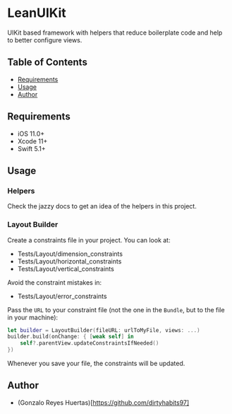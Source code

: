 # LeanUIKit

UIKit based framework with helpers that reduce boilerplate code and help to better configure views.

## Table of Contents
* [Requirements](#Requirements)
* [Usage](#Usage)
* [Author](#Author)

## Requirements
* iOS 11.0+
* Xcode 11+
* Swift 5.1+

## Usage

### Helpers

Check the jazzy docs to get an idea of the helpers in this project.

### Layout Builder

Create a constraints file in your project. You can look at:
* Tests/Layout/dimension_constraints
* Tests/Layout/horizontal_constraints
* Tests/Layout/vertical_constraints

Avoid the constraint mistakes in:
* Tests/Layout/error_constraints

Pass the `URL` to your constraint file (not the one in the `Bundle`, but to the file in your machine):

```swift
let builder = LayoutBuilder(fileURL: urlToMyFile, views: ...)
builder.build(onChange: { [weak self] in
    self?.parentView.updateConstraintsIfNeeded()
})
```

Whenever you save your file, the constraints will be updated.

## Author

* (Gonzalo Reyes Huertas)[https://github.com/dirtyhabits97]
